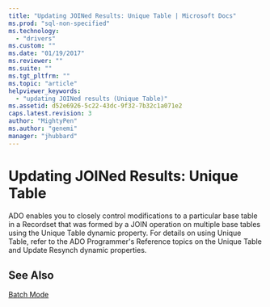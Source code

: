 ```yaml
---
title: "Updating JOINed Results: Unique Table | Microsoft Docs"
ms.prod: "sql-non-specified"
ms.technology:
  - "drivers"
ms.custom: ""
ms.date: "01/19/2017"
ms.reviewer: ""
ms.suite: ""
ms.tgt_pltfrm: ""
ms.topic: "article"
helpviewer_keywords: 
  - "updating JOINed results (Unique Table)"
ms.assetid: d52e6926-5c22-43dc-9f32-7b32c1a071e2
caps.latest.revision: 3
author: "MightyPen"
ms.author: "genemi"
manager: "jhubbard"
---
```

# Updating JOINed Results: Unique Table
ADO enables you to closely control modifications to a particular base table in a Recordset that was formed by a JOIN operation on multiple base tables using the Unique Table dynamic property. For details on using Unique Table, refer to the ADO Programmer's Reference topics on the Unique Table and Update Resynch dynamic properties.  
  
## See Also  
 [Batch Mode](../../../ado/guide/data/batch-mode.md)